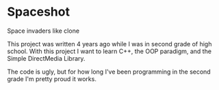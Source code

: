 Spaceshot
=========

Space invaders like clone

This project was written 4 years ago while I was in second grade of high school.
With this project I want to learn C++, the OOP paradigm, and the Simple DirectMedia Library.

The code is ugly, but for how long I've been programming in the second grade I'm pretty proud it works.


